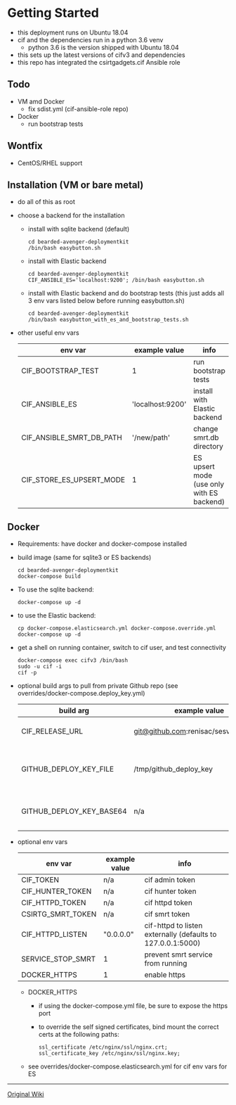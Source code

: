# Getting Started

* this deployment runs on Ubuntu 18.04
* cif and the dependencies run in a python 3.6 venv
  * python 3.6 is the version shipped with Ubuntu 18.04
* this sets up the latest versions of cifv3 and dependencies
* this repo has integrated the csirtgadgets.cif Ansible role

## Todo

* VM amd Docker
  * fix sdist.yml (cif-ansible-role repo)
* Docker
  * run bootstrap tests

## Wontfix

* CentOS/RHEL support

## Installation (VM or bare metal)

* do all of this as root

* choose a backend for the installation

  * install with sqlite backend (default)

        cd bearded-avenger-deploymentkit
        /bin/bash easybutton.sh

  * install with Elastic backend

        cd bearded-avenger-deploymentkit
        CIF_ANSIBLE_ES='localhost:9200'; /bin/bash easybutton.sh

  * install with Elastic backend and do bootstrap tests (this just adds all 3 env vars listed below before running easybutton.sh)

        cd bearded-avenger-deploymentkit
        /bin/bash easybutton_with_es_and_bootstrap_tests.sh

* other useful env vars

  | env var | example value | info |
  | --- | --- | --- |
  | CIF_BOOTSTRAP_TEST | 1 | run bootstrap tests |
  | CIF_ANSIBLE_ES | 'localhost:9200' | install with Elastic backend |
  | CIF_ANSIBLE_SMRT_DB_PATH | '/new/path' | change smrt.db directory |
  | CIF_STORE_ES_UPSERT_MODE | 1 | ES upsert mode (use only with ES backend) |

## Docker

* Requirements: have docker and docker-compose installed

* build image (same for sqlite3 or ES backends)

      cd bearded-avenger-deploymentkit
      docker-compose build

* To use the sqlite backend:

      docker-compose up -d

* to use the Elastic backend:

      cp docker-compose.elasticsearch.yml docker-compose.override.yml
      docker-compose up -d

* get a shell on running container, switch to cif user, and test connectivity

      docker-compose exec cifv3 /bin/bash
      sudo -u cif -i
      cif -p

* optional build args to pull from private Github repo (see overrides/docker-compose.deploy_key.yml)


  | build arg | example value | info |
  | --- | --- | --- |
  | CIF_RELEASE_URL | git@github.com:renisac/sesv4_code.git | ssh address for repo |
  | GITHUB_DEPLOY_KEY_FILE | /tmp/github_deploy_key | path for github deploy key in container |
  | GITHUB_DEPLOY_KEY_BASE64 | n/a | base64 encoded private ssh key |

* optional env vars

  | env var | example value | info |
  | --- | --- | --- |
  | CIF_TOKEN | n/a |cif admin token |
  | CIF_HUNTER_TOKEN | n/a |cif hunter token |
  | CIF_HTTPD_TOKEN | n/a | cif httpd token |
  | CSIRTG_SMRT_TOKEN | n/a | cif smrt token |
  | CIF_HTTPD_LISTEN | "0.0.0.0" | cif-httpd to listen externally (defaults to 127.0.0.1:5000) |
  | SERVICE_STOP_SMRT | 1 | prevent smrt service from running |
  | DOCKER_HTTPS | 1 | enable https |

  * DOCKER_HTTPS
    * if using the docker-compose.yml file, be sure to expose the https port
    * to override the self signed certificates, bind mount the correct certs
      at the following paths:

          ssl_certificate /etc/nginx/ssl/nginx.crt;
          ssl_certificate_key /etc/nginx/ssl/nginx.key;

  * see overrides/docker-compose.elasticsearch.yml for cif env vars for ES

---

[Original Wiki](https://github.com/csirtgadgets/bearded-avenger-deploymentkit/wiki)
